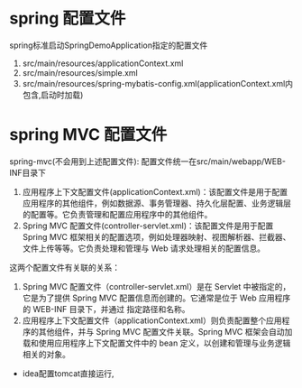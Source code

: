 # spring 配置文件
spring标准启动SpringDemoApplication指定的配置文件

1. src/main/resources/applicationContext.xml
2. src/main/resources/simple.xml
3. src/main/resources/spring-mybatis-config.xml(applicationContext.xml内包含,启动时加载)

# spring MVC 配置文件

spring-mvc(不会用到上述配置文件):
配置文件统一在src/main/webapp/WEB-INF目录下
1. 应用程序上下文配置文件(applicationContext.xml)：该配置文件是用于配置应用程序的其他组件，例如数据源、事务管理器、持久化层配置、业务逻辑层的配置等。它负责管理和配置应用程序中的其他组件。
2. Spring MVC 配置文件(controller-servlet.xml)：该配置文件是用于配置 Spring MVC 框架相关的配置选项，例如处理器映射、视图解析器、拦截器、文件上传等等。它负责处理和管理与 Web 请求处理相关的配置信息。

这两个配置文件有关联的关系：
1. Spring MVC 配置文件（controller-servlet.xml）是在 Servlet 中被指定的，它是为了提供 Spring MVC 配置信息而创建的。它通常是位于 Web 应用程序的 WEB-INF 目录下，并通过 <init-param> 指定路径和名称。
2. 应用程序上下文配置文件（applicationContext.xml）则负责配置整个应用程序的其他组件，并与 Spring MVC 配置文件关联。Spring MVC 框架会自动加载和使用应用程序上下文配置文件中的 bean 定义，以创建和管理与业务逻辑相关的对象。

- idea配置tomcat直接运行,